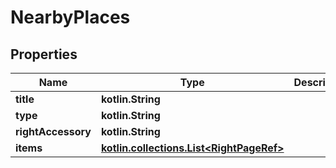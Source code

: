 
# NearbyPlaces

## Properties
Name | Type | Description | Notes
------------ | ------------- | ------------- | -------------
**title** | **kotlin.String** |  |  [optional]
**type** | **kotlin.String** |  |  [optional]
**rightAccessory** | **kotlin.String** |  |  [optional]
**items** | [**kotlin.collections.List&lt;RightPageRef&gt;**](RightPageRef.md) |  |  [optional]



